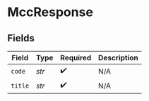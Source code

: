# MccResponse


## Fields

| Field              | Type               | Required           | Description        |
| ------------------ | ------------------ | ------------------ | ------------------ |
| `code`             | *str*              | :heavy_check_mark: | N/A                |
| `title`            | *str*              | :heavy_check_mark: | N/A                |